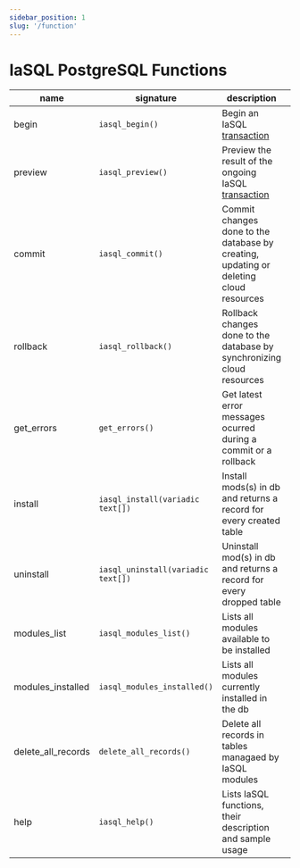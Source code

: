 ```yaml
---
sidebar_position: 1
slug: '/function'
---
```


# IaSQL PostgreSQL Functions

<!-- TODO generate this table automatically from the same output as iasql_help -->

| name               | signature                          | description                                                                          | sample usage                                          |
| ------------------ | ---------------------------------- |--------------------------------------------------------------------------------------|-------------------------------------------------------|
| begin              | `iasql_begin()`                    | Begin an IaSQL [transaction](../concepts/transaction.md)                             | `SELECT * FROM iasql_begin()`                         |
| preview            | `iasql_preview()`                  | Preview the result of the ongoing IaSQL [transaction](../concepts/transaction.md)    | `SELECT * FROM iasql_preview()`                       |
| commit             | `iasql_commit()`                   | Commit changes done to the database by creating, updating or deleting cloud resources| `SELECT * FROM iasql_commit()`                        |
| rollback           | `iasql_rollback()`                 | Rollback changes done to the database by synchronizing cloud resources               | `SELECT * FROM iasql_rollback()`                      |
| get_errors         | `get_errors()`                     | Get latest error messages ocurred during a commit or a rollback                      | `SELECT * FROM get_errors()`
| install            | `iasql_install(variadic text[])`   | Install mods(s) in db and returns a record for every created table                   | `SELECT * FROM iasql_install('aws_vpc', 'aws_ec2')`   |
| uninstall          | `iasql_uninstall(variadic text[])` | Uninstall mod(s) in db and returns a record for every dropped table                  | `SELECT * FROM iasql_uninstall('aws_vpc', 'aws_ec2')` |
| modules_list       | `iasql_modules_list()`             | Lists all modules available to be installed                                          | `SELECT * FROM iasql_modules_list()`                  |
| modules_installed  | `iasql_modules_installed()`        | Lists all modules currently installed in the db                                      | `SELECT * FROM iasql_modules_installed()`             |
| delete_all_records | `delete_all_records()`             | Delete all records in tables managaed by IaSQL modules                               | `SELECT * FROM delete_all_records()`                  |
| help               | `iasql_help()`                     | Lists IaSQL functions, their description and sample usage                            | `SELECT * FROM iasql_help()`                          |